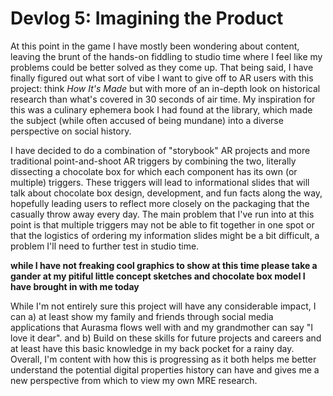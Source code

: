 # Devlog 5: Imagining the Product

At this point in the game I have mostly been wondering about content, leaving the brunt of the hands-on fiddling to studio time where I feel like my problems could be better solved as they come up. That being said, I have finally figured out what sort of vibe I want to give off to AR users with this project: think _How It's Made_ but with more of an in-depth look on historical research than what's covered in 30 seconds of air time. My inspiration for this was a culinary ephemera book I had found at the library, which made the subject (while often accused of being mundane) into a diverse perspective on social history.

I have decided to do a combination of "storybook" AR projects and more traditional point-and-shoot AR triggers by combining the two, literally dissecting a chocolate box for which each component has its own (or multiple) triggers. These triggers will lead to informational slides that will talk about chocolate box design, development, and fun facts along the way, hopefully leading users to reflect more closely on the packaging that the casually throw away every day. The main problem that I've run into at this point is that multiple triggers may not be able to fit together in one spot or that the logistics of ordering my information slides might be a bit difficult, a problem I'll need to further test in studio time.

**while I have not freaking cool graphics to show at this time please take a gander at my pitiful little concept sketches and chocolate box model I have brought in with me today** 

While I'm not entirely sure this project will have any considerable impact, I can a) at least show my family and friends through social media applications that Aurasma flows well with and my grandmother can say "I love it dear". and b) Build on these skills for future projects and careers and at least have this basic knowledge in my back pocket for a rainy day. Overall, I'm content with how this is progressing as it both helps me better understand the potential digital properties history can have and gives me a new perspective from which to view my own MRE research. 
